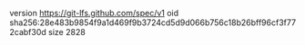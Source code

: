 version https://git-lfs.github.com/spec/v1
oid sha256:28e483b9854f9a1d469f9b3724cd5d9d066b756c18b26bff96cf3f772cabf30d
size 2828
